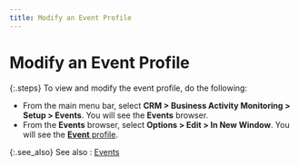 ```yaml
---
title: Modify an Event Profile
---
```


# Modify an Event Profile


{:.steps}
To view and modify the event profile, do the following:

- From the main  menu bar, select **CRM &gt; Business Activity 
 Monitoring &gt; Setup &gt; Events**. You will see the **Events**  browser.
- From the **Events** browser, select **Options 
 &gt; Edit &gt; In New Window**. You will see the [**Event** profile]({{site.sc_baseurl}}/options/events/events_profile.html).



{:.see_also}
See also
: [Events]({{site.sc_baseurl}}/options/events/events.html)

